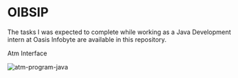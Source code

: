 # OIBSIP
The tasks I was expected to complete while working as a Java Development intern at Oasis Infobyte are available in this repository.

Atm Interface

![atm-program-java](https://user-images.githubusercontent.com/77531470/220247777-8b5aa2d3-4cbd-4ad2-945f-da1155cc23cd.png)
